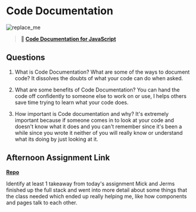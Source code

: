 # Code Documentation

![replace_me](https://codeworks.blob.core.windows.net/public/assets/img/illustrations/placeholder.svg)

> **📖 [Code Documentation for JavaScript](https://codeworksacademy.com/fs-student-guide/resources/wk7/02-JSDocs)**

## Questions

1. What is Code Documentation? What are some of the ways to document code?
    It dissolves the doubts of what your code can do when asked.

2. What are some benefits of Code Documentation?
    You can hand the code off confidently to someone else to work on or use,
    I helps others save time trying to learn what your code does.

3. How important is Code documentation and why?
    It's extremely important because if someone comes in to look at your code and doesn't know what it does and you can't remember since it's been a while since you wrote it neither of you will really know or understand what its doing by just looking at it.

## Afternoon Assignment Link

**[Repo](https://github.com/KendallPowell/<ASSIGNMENT_REPO>)**

Identify at least 1 takeaway from today's assignment
    Mick and Jerms finished up the full stack and went into more detail about some things that the class needed which ended up really helping me,
    like how components and pages talk to each other.
